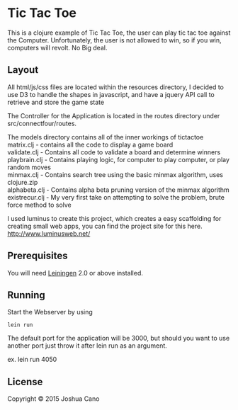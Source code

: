 # Tic Tac Toe

This is a clojure example of Tic Tac Toe, the user can play tic tac toe against the Computer. Unfortunately, the user is not allowed to win, so if you win, computers will revolt.
No Big deal.

## Layout

All html/js/css files are located within the resources directory, I decided to use D3 to handle the shapes in javascript, and have a jquery API call to retrieve and store the game state

The Controller for the Application is located in the routes directory under src/connectfour/routes.

The models directory contains all of the inner workings of tictactoe <br />
matrix.clj - contains all the code to display a game board<br />
validate.clj - Contains all code to validate a board and determine winners <br />
playbrain.clj - Contains playing logic, for computer to play computer, or play random moves <br />
minmax.clj - Contains search tree using the basic minmax algorithm, uses clojure.zip<br />
alphabeta.clj - Contains alpha beta pruning version of the minmax algorithm<br />
existrecur.clj - My very first take on attempting to solve the problem, brute force method to solve<br />

I used luminus to create this project, which creates a easy scaffolding for creating small web apps, you can find the project site for this here. http://www.luminusweb.net/

## Prerequisites

You will need [Leiningen][1] 2.0 or above installed.

[1]: https://github.com/technomancy/leiningen

## Running

Start the Webserver by using

    lein run


The default port for the application will be 3000, but should you want to use another port just throw it after lein run as an argument.

   ex. lein run 4050

## License

Copyright © 2015 Joshua Cano
